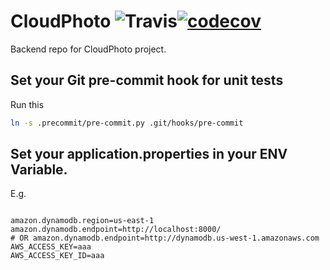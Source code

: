 # CloudPhoto ![Travis](https://travis-ci.com/Dennisan96/cloudphotoapp.svg?token=oqwGsea6rix3rBswsd6W&branch=master)[![codecov](https://codecov.io/gh/n0lean/cloudphotoapp-1/branch/master/graph/badge.svg?token=f19NSI582p)](https://codecov.io/gh/n0lean/cloudphotoapp-1)

Backend repo for CloudPhoto project.

## Set your Git pre-commit hook for unit tests
Run this
```bash
ln -s .precommit/pre-commit.py .git/hooks/pre-commit
```

## Set your application.properties in your ENV Variable.

E.g.
```properties

amazon.dynamodb.region=us-east-1
amazon.dynamodb.endpoint=http://localhost:8000/
# OR amazon.dynamodb.endpoint=http://dynamodb.us-west-1.amazonaws.com
AWS_ACCESS_KEY=aaa
AWS_ACCESS_KEY_ID=aaa

```


